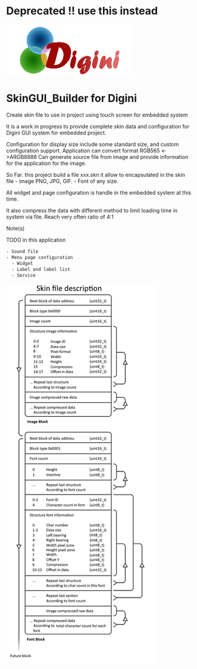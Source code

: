 # Deprecated !! use this instead


![alt text](https://github.com/aroyer-qc/SkinGUI_Builder/blob/master/Ressource/Digini.png)

# SkinGUI_Builder for Digini

Create skin file to use in project using touch screen for embedded system

It is a work in progress to provide complete skin data and configuration for Digini GUI system for embedded project.

Configuration for display size include some standard size, and custom configuration support.
Application can convert format RGB565 <->ARGB8888
Can generate source file from image and provide information for the application for the image.

So Far. this project build a file xxx.skn
  it allow to encapsulated in the skin file
    - image PNG, JPG, GIF.
    - Font of any size.

All widget and page configuration is handle in the embedded system at this time. 

It also compress the data with different method to limit loading time in system via file.
Reach very often ratio of 4:1 

Note(s)

TODO in this application
    
    - Sound file
    - Menu page configuration
      - Widget
      - Label and label list
      - Service
      
![alt text](https://github.com/aroyer-qc/SkinGUI_Builder/blob/master/chart.png)
